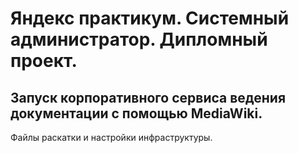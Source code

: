 # Яндекс практикум. Системный администратор. Дипломный проект.
## Запуск корпоративного сервиса ведения документации с помощью MediaWiki.
Файлы раскатки и настройки инфраструктуры.

